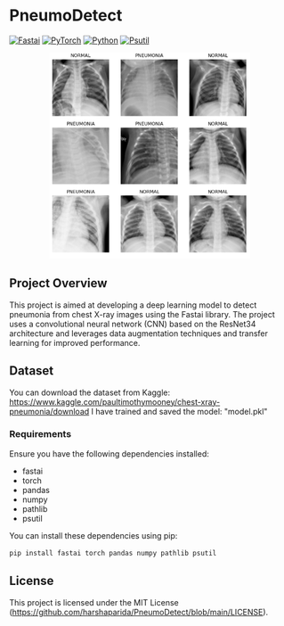 # PneumoDetect

[![Fastai](https://img.shields.io/badge/Fastai-v2.5.3-blue)](https://www.fast.ai/)
[![PyTorch](https://img.shields.io/badge/PyTorch-v1.9.0-orange)](https://pytorch.org/)
[![Python](https://img.shields.io/badge/Python-3.8-green)](https://www.python.org/)
[![Psutil](https://img.shields.io/badge/Psutil-v5.8.0-yellow)](https://pypi.org/project/psutil/)

<p align="center">
  <img src="images.png" alt="stack">
</p>

## Project Overview

This project is aimed at developing a deep learning model to detect pneumonia from chest X-ray images using the Fastai library. The project uses a convolutional neural network (CNN) based on the ResNet34 architecture and leverages data augmentation techniques and transfer learning for improved performance.

## Dataset
You can download the dataset from Kaggle: https://www.kaggle.com/paultimothymooney/chest-xray-pneumonia/download
I have trained and saved the model: "model.pkl"

### Requirements

Ensure you have the following dependencies installed:
- fastai
- torch
- pandas
- numpy
- pathlib
- psutil

You can install these dependencies using pip:
```bash
pip install fastai torch pandas numpy pathlib psutil
```

## License

This project is licensed under the MIT License (https://github.com/harshaparida/PneumoDetect/blob/main/LICENSE).
